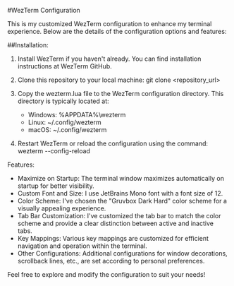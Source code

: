 
#WezTerm Configuration

This is my customized WezTerm configuration to enhance my terminal experience. Below are the details of the configuration options and features:

##Installation:

1. Install WezTerm if you haven't already. You can find installation instructions at WezTerm GitHub.

2. Clone this repository to your local machine:
   git clone <repository_url>

3. Copy the wezterm.lua file to the WezTerm configuration directory. This directory is typically located at:
   - Windows: %APPDATA%\wezterm
   - Linux: ~/.config/wezterm
   - macOS: ~/.config/wezterm

4. Restart WezTerm or reload the configuration using the command:
   wezterm --config-reload

Features:

- Maximize on Startup: The terminal window maximizes automatically on startup for better visibility.
- Custom Font and Size: I use JetBrains Mono font with a font size of 12.
- Color Scheme: I've chosen the "Gruvbox Dark Hard" color scheme for a visually appealing experience.
- Tab Bar Customization: I've customized the tab bar to match the color scheme and provide a clear distinction between active and inactive tabs.
- Key Mappings: Various key mappings are customized for efficient navigation and operation within the terminal.
- Other Configurations: Additional configurations for window decorations, scrollback lines, etc., are set according to personal preferences.

Feel free to explore and modify the configuration to suit your needs!
